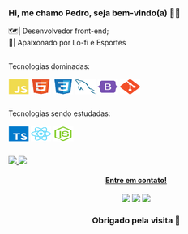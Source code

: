 ### Hi, me chamo Pedro, seja bem-vindo(a) 👋😉

🗺| Desenvolvedor front-end; <br>
💜| Apaixonado por Lo-fi e Esportes 



 
 
 ##
 
 <div style="display: inline_block"> 
 Tecnologias dominadas: <br> <br>
  <img align="center" alt="Js-Icon" height="30" width="40" src="https://raw.githubusercontent.com/devicons/devicon/master/icons/javascript/javascript-plain.svg">
  <img align="center" alt="HTML-Icon" height="30" width="40" src="https://raw.githubusercontent.com/devicons/devicon/master/icons/html5/html5-original.svg">
  <img align="center" alt="CSS-Icon" height="30" width="40" src="https://raw.githubusercontent.com/devicons/devicon/master/icons/css3/css3-original.svg">
  <img align="center" alt="CSS-Icon" height="30" width="40" src="https://github.com/devicons/devicon/blob/master/icons/mysql/mysql-plain.svg">
  <img align="center" alt="Boots-Icon" height="30" width="40" src="https://github.com/devicons/devicon/blob/master/icons/bootstrap/bootstrap-plain.svg">
 <img align="center" alt="Git-Icon" height="30" width="40" src="https://github.com/devicons/devicon/blob/master/icons/git/git-original.svg">
  
##
  Tecnologias sendo estudadas: <br> <br>
   <img align="center" alt="Ts-Icon" height="30" width="40" src="https://raw.githubusercontent.com/devicons/devicon/master/icons/typescript/typescript-plain.svg">
  <img align="center" alt="React-Icon" height="30" width="40" src="https://raw.githubusercontent.com/devicons/devicon/master/icons/react/react-original.svg">
  <img align="center" alt="Node-Icon" height="30" width="40" src="https://github.com/devicons/devicon/blob/master/icons/nodejs/nodejs-original.svg">
 
 ##
  <div>
  <a href="https://github.com/pedrodam99">
  <img height="180em" src="https://github-readme-stats.vercel.app/api?username=pedrodam99&show_icons=true&theme=synthwave&include_all_commits=true&count_private=true"/>
  <img height="180em" src="https://github-readme-stats.vercel.app/api/top-langs/?username=pedrodam99&layout=compact&langs_count=7&theme=synthwave">
</div>
      
 <div align="center"> 
  <h4> Entre em contato! </h4>
  <a href="https://instagram.com/ph_doka" target="_blank"><img src="https://img.shields.io/badge/-Instagram-%23E4405F?style=for-the-badge&logo=instagram&logoColor=white" target="_blank"></a>
  <a href = "mailto:contato@pedrodam99@gmail.com"><img src="https://img.shields.io/badge/-Gmail-%23333?style=for-the-badge&logo=gmail&logoColor=white" target="_blank"></a>
  <a href=https://www.linkedin.com/in/pedrodambrosio/?trk=public-profile-join-page" target="_blank"><img src="https://img.shields.io/badge/-LinkedIn-%230077B5?style=for-the-badge&logo=linkedin&logoColor=white" target="_blank"></a>
  
   
### Obrigado pela visita 💜
   
     


